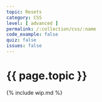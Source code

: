 ```yaml
---
topic: Resets
category: CSS
level: [ advanced ]
permalink: /:collection/css/:name
code_example: false
quiz: false
issues: false
---
```


# {{ page.topic }}

{% include wip.md %}


<!--
- Reset.css &mdash; [info](https://meyerweb.com/eric/tools/css/reset/) + [code](https://codepen.io/angeliquejw/pen/BOmXNa?editors=0100)
- Normalize.css &mdash; [info](http://nicolasgallagher.com/about-normalize-css/) + [code](https://codepen.io/angeliquejw/pen/rZYXOz?editors=0100)
- [Reboots, Resets and Reasoning](https://css-tricks.com/reboot-resets-reasoning/)
-->
